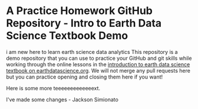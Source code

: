 # A Practice Homework GitHub Repository - Intro to Earth Data Science Textbook Demo

i am new here to learn earth science data analytics
This repository is a demo repository that you can use to practice your GitHub and git skills while working
through the online lessons in the [introduction to earth data science textbook on earthdatascience.org](https://www.earthdatascience.org/courses/intro-to-earth-data-science/git-github/version-control/). We will not merge any pull requests here but you can practice opening and closing them here if you want!

Here is some more teeeeeeeeeeeeext.

I've made some changes - Jackson Simionato
